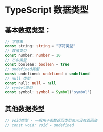 # TypeScript 数据类型

## 基本数据类型：
```ts
// 字符串
const string: string = "字符类型"
// 数值类型
const number: number = 10
// 布尔类型
const boolean: boolean = true
// undefined类型
const undefined: undefined = undefined
// null 类型
const null: null = null
// symbol类型
const symbol: symbol = Symbol('symbol')
```

## 其他数据类型
```ts
// void类型 - 一般用于函数返回类型表示没有返回值
// const void: void = undefined


```
